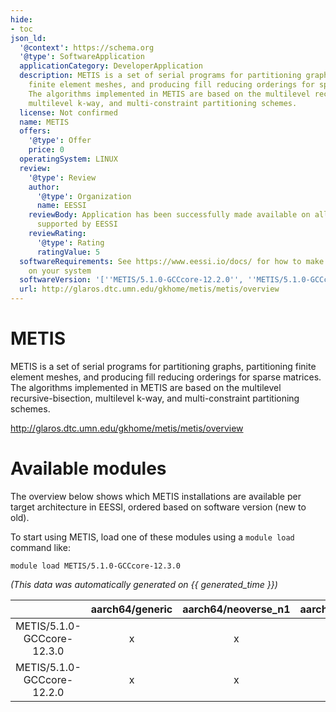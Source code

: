 ```yaml
---
hide:
- toc
json_ld:
  '@context': https://schema.org
  '@type': SoftwareApplication
  applicationCategory: DeveloperApplication
  description: METIS is a set of serial programs for partitioning graphs, partitioning
    finite element meshes, and producing fill reducing orderings for sparse matrices.
    The algorithms implemented in METIS are based on the multilevel recursive-bisection,
    multilevel k-way, and multi-constraint partitioning schemes.
  license: Not confirmed
  name: METIS
  offers:
    '@type': Offer
    price: 0
  operatingSystem: LINUX
  review:
    '@type': Review
    author:
      '@type': Organization
      name: EESSI
    reviewBody: Application has been successfully made available on all architectures
      supported by EESSI
    reviewRating:
      '@type': Rating
      ratingValue: 5
  softwareRequirements: See https://www.eessi.io/docs/ for how to make EESSI available
    on your system
  softwareVersion: '[''METIS/5.1.0-GCCcore-12.2.0'', ''METIS/5.1.0-GCCcore-12.3.0'']'
  url: http://glaros.dtc.umn.edu/gkhome/metis/metis/overview
---
```


METIS
=====


METIS is a set of serial programs for partitioning graphs, partitioning finite element meshes, and producing fill reducing orderings for sparse matrices. The algorithms implemented in METIS are based on the multilevel recursive-bisection, multilevel k-way, and multi-constraint partitioning schemes.

http://glaros.dtc.umn.edu/gkhome/metis/metis/overview
# Available modules


The overview below shows which METIS installations are available per target architecture in EESSI, ordered based on software version (new to old).

To start using METIS, load one of these modules using a `module load` command like:

```shell
module load METIS/5.1.0-GCCcore-12.3.0
```

*(This data was automatically generated on {{ generated_time }})*  

| |aarch64/generic|aarch64/neoverse_n1|aarch64/neoverse_v1|aarch64/nvidia|x86_64/generic|x86_64/amd/zen2|x86_64/amd/zen3|x86_64/amd/zen4|x86_64/intel/haswell|x86_64/intel/sapphirerapids|x86_64/intel/skylake_avx512|aarch64/nvidia/grace|
| :---: | :---: | :---: | :---: | :---: | :---: | :---: | :---: | :---: | :---: | :---: | :---: | :---: |
|METIS/5.1.0-GCCcore-12.3.0|x|x|x|-|x|x|x|x|x|x|x|x|
|METIS/5.1.0-GCCcore-12.2.0|x|x|x|-|x|x|x|x|x|x|x|x|
